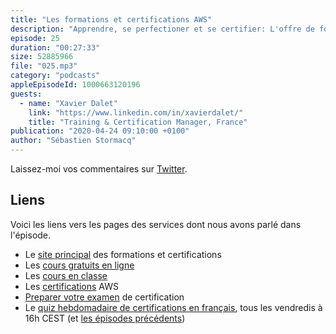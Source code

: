 ```yaml
---
title: "Les formations et certifications AWS"
description: "Apprendre, se perfectioner et se certifier: L'offre de formation et de certifications AWS.  Dans cet épisode, nous passons en revue les différents moyens mis à votre disposition pour vous former sur les technologies du cloud AWS. Nous parlons aussi des examens de certifications : quels sont-ils ? Pourquoi se certifier AWS ? Comment se préparer pour réussir son examen ?"
episode: 25
duration: "00:27:33"
size: 52885966
file: "025.mp3"
category: "podcasts"
appleEpisodeId: 1000663120196
guests:
  - name: "Xavier Dalet"
    link: "https://www.linkedin.com/in/xavierdalet/"
    title: "Training & Certification Manager, France"
publication: "2020-04-24 09:10:00 +0100"
author: "Sébastien Stormacq"
---
```


Laissez-moi vos commentaires sur [Twitter](https://twitter.com/sebsto).

## Liens

Voici les liens vers les pages des services dont nous avons parlé dans l'épisode.

- Le [site principal](https://aws.training) des formations et certifications 
- Les [cours gratuits en ligne](https://www.aws.training/LearningLibrary?tab=digital_courses)
- Les [cours en classe](https://www.aws.training/LearningLibrary?filters=language%3A1&search=&tab=classroom)
- Les [certifications](https://www.aws.training/Certification) AWS
- [Preparer votre examen](https://aws.amazon.com/certification/certification-prep/) de certification 
- Le [quiz hebdomadaire de certifications en français](https://twitch.tv/sebAWS), tous les vendredis à 16h CEST (et [les épisodes précédents](https://youtube.com/sebsto))
